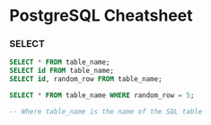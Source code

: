 # PostgreSQL Cheatsheet


### SELECT
```sql
SELECT * FROM table_name;
SELECT id FROM table_name;
SELECT id, random_row FROM table_name;

SELECT * FROM table_name WHERE random_row = 5;

-- Where table_name is the name of the SQL table
```